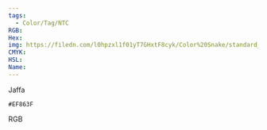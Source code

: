 ```yaml
---
tags:
  - Color/Tag/NTC
RGB:
Hex:
img: https://filedn.com/l0hpzxl1f01yT7GHxtF8cyk/Color%20Snake/standard_csv_to_svg/%23/EF863F.svg
CMYK:
HSL:
Name:
---
```

Jaffa
```palette
#EF863F
```
RGB
